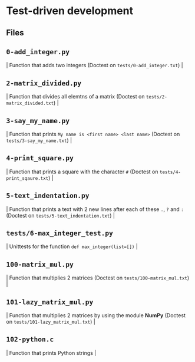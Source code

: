 # Test-driven development

## Files

## `0-add_integer.py` 
| Function that adds two integers (Doctest on `tests/0-add_integer.txt`) |

## `2-matrix_divided.py` 
| Function that divides all elemtns of a matrix (Doctest on `tests/2-matrix_divided.txt`) |

## `3-say_my_name.py` 
| Function that prints `My name is <first name> <last name>` (Doctest on `tests/3-say_my_name.txt`) |

## `4-print_square.py` 
| Function that prints a square with the character `#` (Doctest on `tests/4-print_sqaure.txt`) |

## `5-text_indentation.py` 
| Function that prints a text with 2 new lines after each of these `.`, `?` and `:` (Doctest on `tests/5-text_indentation.txt`) |

## `tests/6-max_integer_test.py` 
| Unittests for the function `def max_integer(list=[])` |

## `100-matrix_mul.py` 
| Function that multiplies 2 matrices (Doctest on `tests/100-matrix_mul.txt`) |

## `101-lazy_matrix_mul.py` 
| Function that multiplies 2 matrices by using the module **NumPy** (Doctest on `tests/101-lazy_matrix_mul.txt`) |

## `102-python.c` 
| Function that prints Python strings |
